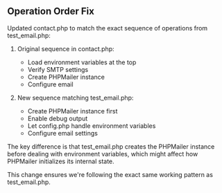 ## Operation Order Fix

Updated contact.php to match the exact sequence of operations from test_email.php:

1. Original sequence in contact.php:
   - Load environment variables at the top
   - Verify SMTP settings
   - Create PHPMailer instance
   - Configure email

2. New sequence matching test_email.php:
   - Create PHPMailer instance first
   - Enable debug output
   - Let config.php handle environment variables
   - Configure email settings

The key difference is that test_email.php creates the PHPMailer instance before dealing with environment variables, which might affect how PHPMailer initializes its internal state.

This change ensures we're following the exact same working pattern as test_email.php.